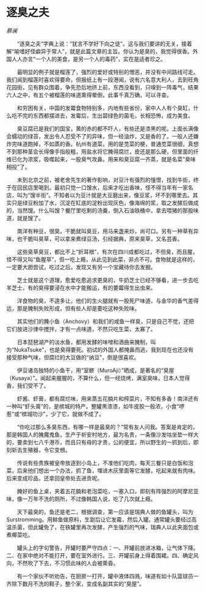 # 逐臭之夫

*蔡澜*

　　“逐臭之夫”字典上说：“犹言不学好下向之徒”。这与我们要讲的无关，接着解“喻嗜好怪癖异于常人”，就是此篇文章的主旨。你认为是臭的，我觉得很香。外国人人亦言“一个人的美食，是另一个人的毒药”，实在是适者珍之。

　　最明显的例子就是榴莲了，强烈的爱好或特别的憎恶，并没有中间路线可走。我们闻到榴莲时喜欢得要命，但报纸上有一段港闻，说有六名意大利人，去到旺角花园街，见有群众围着，争先恐后地挤上前，东西没看到，只嗅到一阵毒气，结果六人之中，有五个被榴莲的味道熏得晕倒，此事千真万确，可以寻查。

　　和穷困有关，中国的发霉食物特别多，内地有些省份，家中人人有个臭缸，什么吃不完的东西都摆进去，发霉后，生出碧绿色的菌毛，长相恐怖，成为美食。

　　臭豆腐已是我们的国宝，黄的赤的都不吓人，有些还是漆黑的呢。上面长满像会蠕动的绿苔，发出令人忍受不了的异味，但一经油炸，又是香的了。一般人还嫌炸完味道跑掉，不如蒸的香。杭州有道菜，用的是苋菜的梗，普通苋菜很细，真想不到那种茎会长得像手指般粗，用盐水将它腌得腐烂，皮还是那么硬，但里面的纤维已化为浓浆，吸噬起来，一股臭气攻鼻。用来和臭豆腐一齐蒸，就是名菜“臭味相投”了。

　　未到北京之前，被老舍先生的著作影响，对豆汁有强烈的憧憬，找到牛街，终于在回民店里喝到。最初只觉一口馊水，后来才吃出香味，怪不得当年有一家名店，叫为“馊半街”。不知者以为豆汁就是大豆磨出来，像豆浆，坏不到哪里去。其实只是绿豆粉加了水，沉淀在缸底的淀粉出现灰色，像海绵的浆，取之发酵后做成的，当然馊。什么叫馊？餐厅里吃剩的汤羹，倒入石油铁桶中，拿去喂猪的那股味道，就是馊了。

　　南洋有种豆，很臭，干脆就叫臭豆，用马来盏来炒，尚可口。另有一种草有异味，也干脆叫臭草，可以拿来煮绿豆汤，引经据典，原来臭草，又名芸香。

　　这些臭草臭豆，都比不上“折耳根”，有次在四川成都吃过，不但臭，而且腥，怪不得又叫“鱼腥草”，但一吃上瘾，从此见到此菜，非点不可。食物就是这样的，一定要大胆尝试，吃过之后，发现又有另一个宝藏待你去发掘。

　　芝士就是这个道理，愈爱吃愈追求更臭的，牛奶芝士已经不够看，进一步去吃羊芝士，有的臭得要浸在水中才能搬运，有的要霉得生出虫来。

　　洋食物的臭，不遑多让，他们的生火腿就有一股死尸味道，与金华的香气差得远，那是腌制失败形成，但有些人却是要吃这种失败味。

　　其实他们的腌小鱼（Anchovy）和我们的咸鱼一样臭，只是自己不觉，还把它们放进沙律中搅拌，才有一点味道，不然只吃生菜，太寡了。

　　日本琵琶湖产的淡水鱼，都用发酵的味噌和酒曲来腌制，叫为“NukaTsuke”，也是臭得要死。初试的外国人都掩鼻而逃，我到现在也还没有接受那种气味，但腐烂的大豆做的“纳豆”，倒是很喜欢。

　　伊豆诸岛独特的小鱼干，用“室鲹（MuroAji）”晒成，是著名的“臭屋（Kusaya）”。闻起来腥腥的，不算什么，但一经烧烤，满室臭味，日本人觉得香，我们受不了。

　　虾酱、虾膏，都有腐烂味，用来蒸五花腩片和榨菜片，不知有多香！南洋还有一种叫“虾头膏”的，是槟城的特产。整罐黑漆漆，如牛皮胶一般浓，小食“啰惹”或“槟城叻沙”，少了它，就做不成了。

　　“你吃过那么多臭东西，有哪一样是最臭的？”常有友人问我。答案是肯定的，那是韩国人的腌魔鬼鱼，生产于祈安村地方，最为名贵，一条像沙发咕坐垫一样大的，要卖到七八千港币，而且只有母的才贵，公的便宜，所以野生的一抓到后，即刻斩去生殖器，令它变乸。

　　传说有些贵族被皇帝放逐到小岛上，不准他们吃肉，每天三餐只是白饭和泡菜，后来他们想出一个办法，抓了鱼，埋进木灰里面等它发酵，吃起来就有肉味。后来变成珍品，还拿回皇帝处去进贡呢。

　　腌好的鱼上桌，夹着五花腩和老泡菜吃，一塞入口，即刻有阵强烈的阿摩尼亚味，像一万年不洗的厕所，不过像韩国人说，吃了几次就上瘾。

　　天下最臭的，鱼还是老二，根据调查，第一应该是瑞典人做的鱼罐头，叫为 Surstromming。用鲱鱼做原料，生劏后让它发霉，然后入罐。通常罐头要经过高温杀菌，但此罐免了，在铁罐里再次发酵，产生强烈的气味，瑞典人以此夹面包或煮椰菜吃。

　　罐头上的字句警告，开罐时要严守四点：一、开罐前放进冰箱，让气体下降。二、在家中绝对不能打开，要在室外进行。三、开罐前身上得着围裙。四、确定风向，不然吹了下去，不习惯此味的人会被熏昏。

　　有一个家伙不听劝告，在厨房一打开，罐中液体四溅，味道有如十队篮球员一齐除下数月不洗的鞋子，整个家，变成名副其实的“臭屋”。